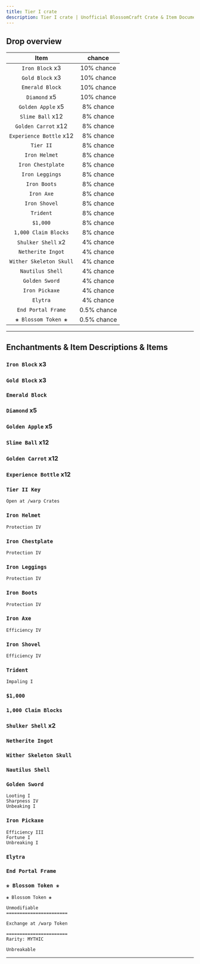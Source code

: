 ```yaml
---
title: Tier I crate
description: Tier I crate | Unofficial BlossomCraft Crate & Item Documentation
---
```


## Drop overview

|          Item          |   chance  |
|:----------------------:|:---------:|
|   `Iron Block` x3   | 10% chance |
|  `Gold Block` x3    | 10% chance |
|    `Emerald Block`   | 10% chance |
|    `Diamond` x5   | 10% chance |
| `Golden Apple` x5   | 8% chance |
|   `Slime Ball` x12  | 8% chance |
|     `Golden Carrot` x12     | 8% chance |
|   `Experience Bottle` x12   | 8% chance |
|    `Tier II`    | 8% chance |
|    `Iron Helmet`    | 8% chance |
|     `Iron Chestplate`     | 8% chance |
| `Iron Leggings` | 8% chance |
|   `Iron Boots`   | 8% chance |
|    `Iron Axe`   | 8% chance |
|     `Iron Shovel`   | 8% chance |
| `Trident` | 8% chance |
|       `$1,000`      | 8% chance |
|    `1,000 Claim Blocks`   | 8% chance |
| `Shulker Shell` x2 | 4% chance |
|  `Netherite Ingot`  | 4% chance |
|      `Wither Skeleton Skull`   | 4% chance |
|   `Nautilus Shell`   | 4% chance |
|  `Golden Sword`  | 4% chance |
|    `Iron Pickaxe`   | 4% chance |
|    `Elytra`   | 4% chance |
|    `End Portal Frame`   | 0.5% chance |
|    `❀ Blossom Token ❀`   | 0.5% chance |

----

## Enchantments & Item Descriptions & Items

### `Iron Block` x3

### `Gold Block` x3

### `Emerald Block`

### `Diamond` x5

### `Golden Apple` x5

### `Slime Ball` x12

### `Golden Carrot` x12

### `Experience Bottle` x12

### `Tier II Key`

```
Open at /warp Crates
```

### `Iron Helmet`

```
Protection IV
```

### `Iron Chestplate`

```
Protection IV
```

### `Iron Leggings`

```
Protection IV
```

### `Iron Boots`

```
Protection IV
```

### `Iron Axe`

```
Efficiency IV
```

### `Iron Shovel`

```
Efficiency IV
```

### `Trident`

```
Impaling I
```

### `$1,000`

### `1,000 Claim Blocks`

### `Shulker Shell` x2

### `Netherite Ingot`

### `Wither Skeleton Skull`

### `Nautilus Shell`

### `Golden Sword`

```
Looting I
Sharpness IV
Unbeaking I
```

### `Iron Pickaxe`

```
Efficiency III
Fortune I
Unbreaking I
```

### `Elytra`

### `End Portal Frame`

### `❀ Blossom Token ❀`

```
❀ Blossom Token ❀

Unmodifiable
=======================

Exchange at /warp Token

=======================
Rarity: MYTHIC

Unbreakable
```

----